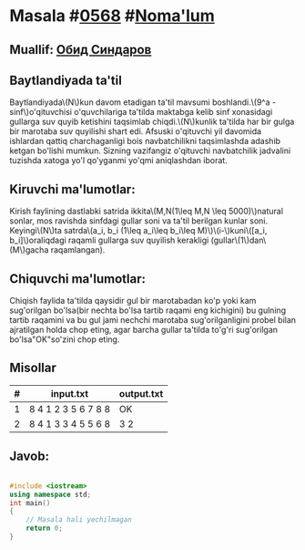 
<h1>Masala #<a href="https://robocontest.uz/tasks/0568">0568</a> #<a href="https://robocontest.uz/tasks?category=1">Noma'lum</a></h1>
<h2> Muallif: <a href="https://robocontest.uz/profile/thecr4sh">Обид Синдаров</a></h2>
<h2>Baytlandiyada ta'til</h2>
<p>Baytlandiyada\(N\)kun davom etadigan ta'til mavsumi boshlandi.\(9^a - sinf\)o'qituvchisi o'quvchilariga ta'tilda maktabga kelib sinf xonasidagi gullarga suv quyib ketishini taqsimlab chiqdi.\(N\)kunlik ta'tilda har bir gulga bir marotaba suv quyilishi shart edi. Afsuski o'qituvchi yil davomida ishlardan qattiq charchaganligi bois navbatchilikni taqsimlashda adashib ketgan bo'lishi mumkun. Sizning vazifangiz o'qituvchi navbatchilik jadvalini tuzishda xatoga yo'l qo'yganmi yo'qmi aniqlashdan iborat.</p>
<h2>Kiruvchi ma'lumotlar:</h2>
<p>Kirish faylining dastlabki satrida ikkita\(M,N(1\leq M,N \leq 5000)\)natural sonlar, mos ravishda sinfdagi gullar soni va ta'til berilgan kunlar soni. Keyingi\(N\)ta satrda\(a_i, b_i (1\leq a_i\leq b_i\leq M)\)\(i-\)kuni\([a_i, b_i]\)oraliqdagi raqamli gullarga suv quyilish kerakligi (gullar\(1\)dan\(M\)gacha raqamlangan).</p>
<h2>Chiquvchi ma'lumotlar:</h2>
<p>Chiqish faylida ta'tilda qaysidir gul bir marotabadan ko'p yoki kam sug'orilgan bo'lsa(bir nechta bo'lsa tartib raqami eng kichigini) bu gulning tartib raqamini va bu gul jami nechchi marotaba sug'orilganligini probel bilan ajratilgan holda chop eting, agar barcha gullar ta'tilda to'g'ri sug'orilgan bo'lsa"OK"so'zini chop eting.</p>
<h2>Misollar</h2>
<table>
    <thead>
        <tr>
            <th>#</th>
            <th>input.txt</th>
            <th>output.txt</th>
        </tr>
    </thead>
    <tbody>
            <tr>
                <td>1</td>
                <td>8 4
1 2
3 5
6 7
8 8</td>
                <td>OK</td>
            </tr>
            <tr>
                <td>2</td>
                <td>8 4
1 3
3 4
5 5
6 8</td>
                <td>3 2</td>
            </tr>
    </tbody>
    </table>
    
<h2>Javob:</h2>

######
```cpp
#include <iostream>
using namespace std;
int main()
{
    // Masala hali yechilmagan
    return 0;
}
```

